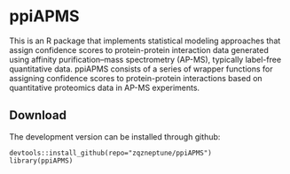 # ppiAPMS
This is an R package that implements statistical modeling approaches that assign confidence scores to protein-protein interaction data generated using affinity purification–mass spectrometry (AP-MS), typically label-free quantitative data.
ppiAPMS consists of a series of wrapper functions for assigning confidence scores to protein-protein interactions based on quantitative proteomics data in AP-MS experiments.
## Download

The development version can be installed through github:

    devtools::install_github(repo="zqzneptune/ppiAPMS")
    library(ppiAPMS)
